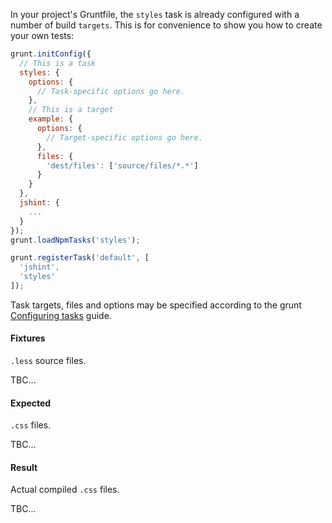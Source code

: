 In your project's Gruntfile, the `styles` task is already configured with a number of build `targets`. This is for convenience to show you how to create your own tests:

```js
grunt.initConfig({
  // This is a task
  styles: {
    options: {
      // Task-specific options go here.
    },
    // This is a target
    example: {
      options: {
        // Target-specific options go here.
      },
      files: {
        'dest/files': ['source/files/*.*']
      }
    }
  },
  jshint: {
    ...
  }
});
grunt.loadNpmTasks('styles');

grunt.registerTask('default', [
  'jshint', 
  'styles'
]);
```
Task targets, files and options may be specified according to the grunt [Configuring tasks](http://gruntjs.com/configuring-tasks) guide.

#### Fixtures
`.less` source files.

TBC...

#### Expected
`.css` files.

TBC...

#### Result
Actual compiled `.css` files.

TBC...
